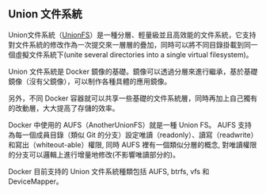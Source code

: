 ## Union 文件系統
Union文件系統（[UnionFS](http://en.wikipedia.org/wiki/UnionFS)）是一種分層、輕量級並且高效能的文件系統，它支持對文件系統的修改作為一次提交來一層層的疊加，同時可以將不同目錄掛載到同一個虛擬文件系統下(unite several directories into a single virtual filesystem)。

Union 文件系統是 Docker 鏡像的基礎。鏡像可以透過分層來進行繼承，基於基礎鏡像（沒有父鏡像），可以制作各種具體的應用鏡像。

另外，不同 Docker 容器就可以共享一些基礎的文件系統層，同時再加上自己獨有的改動層，大大提高了存儲的效率。

Docker 中使用的 AUFS（AnotherUnionFS）就是一種 Union FS。 AUFS 支持為每一個成員目錄（類似 Git 的分支）設定唯讀（readonly）、讀寫（readwrite）和寫出（whiteout-able）權限, 同時 AUFS 裡有一個類似分層的概念, 對唯讀權限的分支可以邏輯上進行增量地修改(不影響唯讀部分的)。

Docker 目前支持的 Union 文件系統種類包括 AUFS, btrfs, vfs 和 DeviceMapper。
